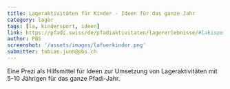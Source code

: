 ```yaml
---
title: Lageraktivitäten für Kinder - Ideen für das ganze Jahr
category: lager
tags: [la, kindersport, ideen]
link: https://pfadi.swiss/de/pfadiaktivitaten/lagererlebnisse/#lakispo
author: PBS
screenshot: '/assets/images/lafuerkinder.png'
submitter: tobias.juon@pbs.ch
---
```


Eine Prezi als Hilfsmittel für Ideen zur Umsetzung von Lageraktivitäten mit 5-10 Jährigen für das ganze Pfadi-Jahr.

